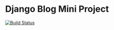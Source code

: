 # Django Blog Mini Project

[![Build Status](https://travis-ci.com/Celteire/django-blog.svg?branch=master)](https://travis-ci.com/Celteire/django-blog)